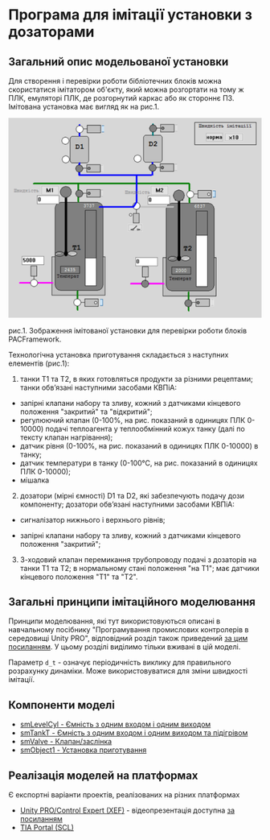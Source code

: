 # Програма для імітації установки з дозаторами

## Загальний опис модельованої установки

Для створення і перевірки роботи бібліотечних блоків можна скористатися імітатором об'єкту, який можна розгортати на тому ж ПЛК, емуляторі ПЛК, де розгорнутий каркас або як стороннє ПЗ. Імітована установка має вигляд як на рис.1.   

![](media/smlplant.png)

рис.1. Зображення імітованої установки для перевірки роботи блоків PACFramework. 

Технологічна установка приготування складається з наступних елементів (рис.1):

1) танки Т1 та Т2, в яких готовляться продукти за різними рецептами; танки обв’язані наступними засобами КВПіА:

- запірні клапани набору та зливу, кожний з датчиками кінцевого положення "закритий" та "відкритий";
- регулюючий клапан (0-100%, на рис. показаний в одиницях ПЛК 0-10000) подачі теплоагента у теплообмінний кожух танку (далі по тексту клапан нагрівання);
- датчик рівня (0-100%, на рис. показаний в одиницях ПЛК 0-10000) в танку;
- датчик температури в танку (0-100°С, на рис. показаний в одиницях ПЛК 0-10000);
- мішалка 

2) дозатори (мірні ємності) D1 та D2, які забезпечують подачу дози компоненту; дозатори обв’язані наступними засобами КВПіА:

- сигналізатор нижнього і верхнього рівнів;

- запірні клапани набору та зливу, кожний з датчиками кінцевого положення "закритий";

3) 3-ходовий клапан перемикання трубопроводу подачі з дозаторів на танки T1 та T2; в нормальному стані положення "на Т1"; має датчики кінцевого положення "Т1" та "Т2".

## Загальні принципи імітаційного моделювання

Принципи моделювання, які тут використовуються описані в навчальному посібнику "Програмування промислових контролерів в середовищі Unity PRO", відповідний розділ також приведений [за цим посиланням](4_4_simul.md). У цьому розділі виділимо тільки вживані в цій моделі.

Параметр `d_t` - означує періодичність виклику для правильного розрахунку динаміки. Може використовуватися для зміни швидкості імітації. 



## Компоненти моделі

- [smLevelCyl - Ємність з одним входом і одним виходом](smLevelCyl.md)
- [smTankT - Ємність з одним входом і одним виходом та підігрівом](smTankT.md)
- [smValve - Клапан/заслінка](smValve.md)
- [smObject1 - Установка приготування](smObject1.md)

## Реалізація моделей на платформах

Є експортні варіанти проектів, реалізованих на різних платформах

- [Unity PRO/Control Expert (XEF)](../../platforms/unitypro/sim_wthout_framework.xef) - відеопрезентація доступна [за посиланням](https://youtu.be/Z-4kppWeiFM)
- [TIA Portal (SCL)]( ../../platforms/tiaportal/sim_wthout_framework.scl)

